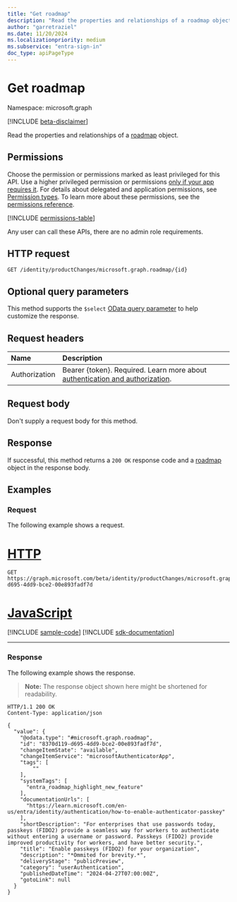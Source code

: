 ```yaml
---
title: "Get roadmap"
description: "Read the properties and relationships of a roadmap object."
author: "garretraziel"
ms.date: 11/20/2024
ms.localizationpriority: medium
ms.subservice: "entra-sign-in"
doc_type: apiPageType
---
```


# Get roadmap

Namespace: microsoft.graph

[!INCLUDE [beta-disclaimer](../../includes/beta-disclaimer.md)]

Read the properties and relationships of a [roadmap](../resources/roadmap.md) object.

## Permissions

Choose the permission or permissions marked as least privileged for this API. Use a higher privileged permission or permissions [only if your app requires it](/graph/permissions-overview#best-practices-for-using-microsoft-graph-permissions). For details about delegated and application permissions, see [Permission types](/graph/permissions-overview#permission-types). To learn more about these permissions, see the [permissions reference](/graph/permissions-reference).

<!-- { "blockType": "permissions", "name": "roadmap_get" } -->
[!INCLUDE [permissions-table](../includes/permissions/roadmap-get-permissions.md)]

Any user can call these APIs, there are no admin role requirements.

## HTTP request

<!-- {
  "blockType": "ignored"
}
-->
``` http
GET /identity/productChanges/microsoft.graph.roadmap/{id}
```

## Optional query parameters

This method supports the `$select` [OData query parameter](/graph/query-parameters) to help customize the response.

## Request headers

|Name|Description|
|:---|:---|
|Authorization|Bearer {token}. Required. Learn more about [authentication and authorization](/graph/auth/auth-concepts).|

## Request body

Don't supply a request body for this method.

## Response

If successful, this method returns a `200 OK` response code and a [roadmap](../resources/roadmap.md) object in the response body.

## Examples

### Request

The following example shows a request.
# [HTTP](#tab/http)
<!-- {
  "blockType": "request",
  "name": "get_roadmap"
}
-->
``` http
GET https://graph.microsoft.com/beta/identity/productChanges/microsoft.graph.roadmap/8370d119-d695-4dd9-bce2-00e893fadf7d
```

# [JavaScript](#tab/javascript)
[!INCLUDE [sample-code](../includes/snippets/javascript/get-roadmap-javascript-snippets.md)]
[!INCLUDE [sdk-documentation](../includes/snippets/snippets-sdk-documentation-link.md)]

---

### Response

The following example shows the response.
>**Note:** The response object shown here might be shortened for readability.
<!-- {
  "blockType": "response",
  "truncated": true,
  "@odata.type": "microsoft.graph.roadmap"
}
-->
``` http
HTTP/1.1 200 OK
Content-Type: application/json

{
  "value": {
    "@odata.type": "#microsoft.graph.roadmap",
    "id": "8370d119-d695-4dd9-bce2-00e893fadf7d",
    "changeItemState": "available",
    "changeItemService": "microsoftAuthenticatorApp",
    "tags": [
        ""
    ],
    "systemTags": [
      "entra_roadmap_highlight_new_feature"
    ],
    "documentationUrls": [
      "https://learn.microsoft.com/en-us/entra/identity/authentication/how-to-enable-authenticator-passkey"
    ],
    "shortDescription": "For enterprises that use passwords today, passkeys (FIDO2) provide a seamless way for workers to authenticate without entering a username or password. Passkeys (FIDO2) provide improved productivity for workers, and have better security.",
    "title": "Enable passkeys (FIDO2) for your organization",
    "description": "*Ommited for brevity.*",
    "deliveryStage": "publicPreview",
    "category": "userAuthentication",
    "publishedDateTime": "2024-04-27T07:00:00Z",
    "gotoLink": null
  }
}
```
